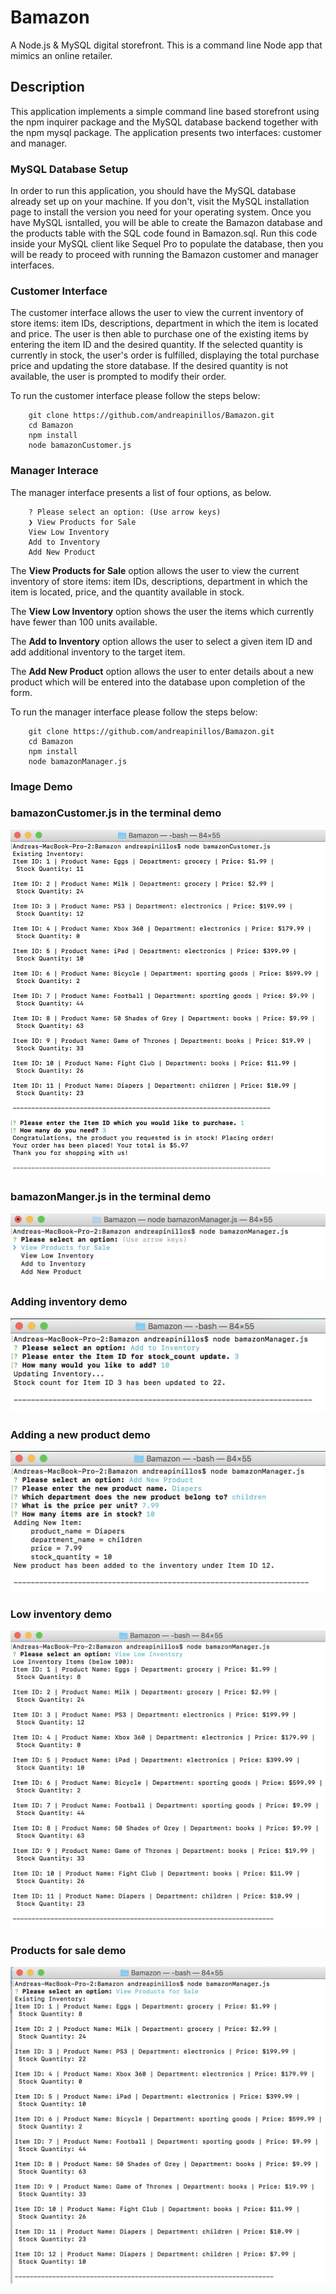 # Bamazon
A Node.js &amp; MySQL digital storefront. This is a command line Node app that mimics an online retailer.

## Description

This application implements a simple command line based storefront using the npm inquirer package and the MySQL database backend together with the npm mysql package. The application presents two interfaces: customer and manager.

### MySQL Database Setup

In order to run this application, you should have the MySQL database already set up on your machine. If you don't, visit the MySQL installation page to install the version you need for your operating system. Once you have MySQL isntalled, you will be able to create the Bamazon database and the products table with the SQL code found in Bamazon.sql. Run this code inside your MySQL client like Sequel Pro to populate the database, then you will be ready to proceed with running the Bamazon customer and manager interfaces.

### Customer Interface

The customer interface allows the user to view the current inventory of store items: item IDs, descriptions, department in which the item is located and price. The user is then able to purchase one of the existing items by entering the item ID and the desired quantity. If the selected quantity is currently in stock, the user's order is fulfilled, displaying the total purchase price and updating the store database. If the desired quantity is not available, the user is prompted to modify their order.

To run the customer interface please follow the steps below:

		git clone https://github.com/andreapinillos/Bamazon.git
		cd Bamazon
		npm install
		node bamazonCustomer.js

### Manager Interace

The manager interface presents a list of four options, as below.

		? Please select an option: (Use arrow keys)
		❯ View Products for Sale 
  		View Low Inventory 
  		Add to Inventory 
 		Add New Product

The **View Products for Sale** option allows the user to view the current inventory of store items: item IDs, descriptions, department in which the item is located, price, and the quantity available in stock.

The **View Low Inventory** option shows the user the items which currently have fewer than 100 units available.

The **Add to Inventory** option allows the user to select a given item ID and add additional inventory to the target item.

The **Add New Product** option allows the user to enter details about a new product which will be entered into the database upon completion of the form.

To run the manager interface please follow the steps below:

		git clone https://github.com/andreapinillos/Bamazon.git
		cd Bamazon
		npm install
		node bamazonManager.js

### Image Demo
### bamazonCustomer.js in the terminal demo
![alt text](images/Customer_example.png)
### bamazonManger.js in the terminal demo
![alt text](images/initialmanager.png)
### Adding inventory demo
![alt text](images/addinventory.png)
### Adding a new product demo
![alt text](images/addnewproduct.png)
### Low inventory demo
![alt text](images/lowinventory.png)
### Products for sale demo
![alt text](images/productsforsale.png)
